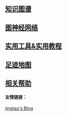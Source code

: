 ## [知识图谱](tech/kg.md)

## [图神经网络](tech/gcn.md)

## [实用工具&实用教程](tech/折腾.md)

## [足迹地图](life/足迹地图.md)

## [相关帮助](help.md)



#### 友情链接：

[jingtao's Blog](jingtao.fun)

